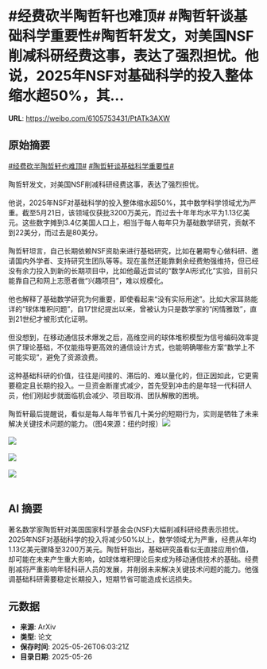 # #经费砍半陶哲轩也难顶# #陶哲轩谈基础科学重要性#陶哲轩发文，对美国NSF削减科研经费这事，表达了强烈担忧。他说，2025年NSF对基础科学的投入整体缩水超50%，其...

**URL**: https://weibo.com/6105753431/PtATk3AXW

## 原始摘要

<a href="https://m.weibo.cn/search?containerid=231522type%3D1%26t%3D10%26q%3D%23%E7%BB%8F%E8%B4%B9%E7%A0%8D%E5%8D%8A%E9%99%B6%E5%93%B2%E8%BD%A9%E4%B9%9F%E9%9A%BE%E9%A1%B6%23&amp;extparam=%23%E7%BB%8F%E8%B4%B9%E7%A0%8D%E5%8D%8A%E9%99%B6%E5%93%B2%E8%BD%A9%E4%B9%9F%E9%9A%BE%E9%A1%B6%23" data-hide=""><span class="surl-text">#经费砍半陶哲轩也难顶#</span></a> <a href="https://m.weibo.cn/search?containerid=231522type%3D1%26t%3D10%26q%3D%23%E9%99%B6%E5%93%B2%E8%BD%A9%E8%B0%88%E5%9F%BA%E7%A1%80%E7%A7%91%E5%AD%A6%E9%87%8D%E8%A6%81%E6%80%A7%23&amp;extparam=%23%E9%99%B6%E5%93%B2%E8%BD%A9%E8%B0%88%E5%9F%BA%E7%A1%80%E7%A7%91%E5%AD%A6%E9%87%8D%E8%A6%81%E6%80%A7%23" data-hide=""><span class="surl-text">#陶哲轩谈基础科学重要性#</span></a><br><br>陶哲轩发文，对美国NSF削减科研经费这事，表达了强烈担忧。<br><br>他说，2025年NSF对基础科学的投入整体缩水超50%，其中数学科学领域尤为严重。截至5月21日，该领域仅获批3200万美元，而过去十年年均水平为1.13亿美元。这些数字摊到3.4亿美国人口上，相当于每人每年只为基础数学研究，贡献不到22美分，而过去是80美分。<br><br>陶哲轩坦言，自己长期依赖NSF资助来进行基础研究，比如在暑期专心做科研、邀请国内外学者、支持研究生团队等等。现在虽然还能靠剩余经费勉强维持，但已经没有余力投入到新的长期项目中，比如他最近尝试的“数学AI形式化”实验，目前只能靠自己和网上志愿者做“兴趣项目”，难以规模化。<br><br>他也解释了基础数学研究为何重要，即使看起来“没有实际用途”。比如大家耳熟能详的“球体堆积问题”，自17世纪提出以来，曾被认为只是数学家的“闲情雅致”，直到21世纪才被形式化证明。<br><br>但没想到，在移动通信技术爆发之后，高维空间的球体堆积模型为信号编码效率提供了理论基础，不仅能指导更高效的通信设计方式，也能明确哪些方案“数学上不可能实现”，避免了资源浪费。<br><br>这种基础科研的价值，往往是间接的、滞后的、难以量化的，但正因如此，它更需要稳定且长期的投入。一旦资金断崖式减少，首先受到冲击的是年轻一代科研人员，他们刚起步就面临机会减少、项目取消、团队解散的困境。<br><br>陶哲轩最后提醒说，看似是每人每年节省几十美分的短期行为，实则是牺牲了未来解决关键技术问题的能力。（图4来源：纽约时报）<img style="" src="https://tvax1.sinaimg.cn/large/006Fd7o3gy1i1ssngptxlj30ww0q24ek.jpg" referrerpolicy="no-referrer"><br><br><img style="" src="https://tvax3.sinaimg.cn/large/006Fd7o3gy1i1ssnihwj6j30wi0m64b8.jpg" referrerpolicy="no-referrer"><br><br><img style="" src="https://tvax3.sinaimg.cn/large/006Fd7o3gy1i1ssnjf9rdj30vu0scqjp.jpg" referrerpolicy="no-referrer"><br><br><img style="" src="https://tvax4.sinaimg.cn/large/006Fd7o3gy1i1ssnkowzaj311o0qgtl1.jpg" referrerpolicy="no-referrer"><br><br>

## AI 摘要

著名数学家陶哲轩对美国国家科学基金会(NSF)大幅削减科研经费表示担忧。2025年NSF对基础科学的投入将减少50%以上，数学领域尤为严重，经费从年均1.13亿美元骤降至3200万美元。陶哲轩指出，基础研究虽看似无直接应用价值，却可能在未来产生重大影响，如球体堆积理论后来成为移动通信技术的基础。经费削减将严重影响年轻科研人员的发展，并削弱未来解决关键技术问题的能力。他强调基础科研需要稳定长期投入，短期节省可能造成长远损失。

## 元数据

- **来源**: ArXiv
- **类型**: 论文
- **保存时间**: 2025-05-26T06:03:21Z
- **目录日期**: 2025-05-26
